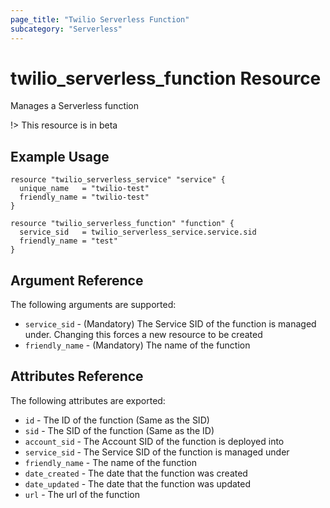 ```yaml
---
page_title: "Twilio Serverless Function"
subcategory: "Serverless"
---
```


# twilio_serverless_function Resource

Manages a Serverless function

!> This resource is in beta

## Example Usage

```hcl
resource "twilio_serverless_service" "service" {
  unique_name   = "twilio-test"
  friendly_name = "twilio-test"
}

resource "twilio_serverless_function" "function" {
  service_sid   = twilio_serverless_service.service.sid
  friendly_name = "test"
}
```

## Argument Reference

The following arguments are supported:

- `service_sid` - (Mandatory) The Service SID of the function is managed under. Changing this forces a new resource to be created
- `friendly_name` - (Mandatory) The name of the function

## Attributes Reference

The following attributes are exported:

- `id` - The ID of the function (Same as the SID)
- `sid` - The SID of the function (Same as the ID)
- `account_sid` - The Account SID of the function is deployed into
- `service_sid` - The Service SID of the function is managed under
- `friendly_name` - The name of the function
- `date_created` - The date that the function was created
- `date_updated` - The date that the function was updated
- `url` - The url of the function
